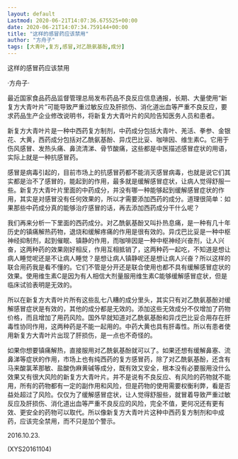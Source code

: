 ```yaml
---
layout: default
Lastmod: 2020-06-21T14:07:36.675525+00:00
date: 2020-06-21T14:07:34.759144+00:00
title: "这样的感冒药应该禁用"
author: "方舟子"
tags: [大青叶,复方,感冒,对乙酰氨基酚,成分]
---
```


这样的感冒药应该禁用

·方舟子·

最近国家食品药品监督管理总局发布药品不良反应信息通报，长期、大量使用“新复方大青叶片”可能导致严重过敏反应及肝损伤、消化道出血等严重不良反应，要求药品生产企业修改说明书，将新复方大青叶片的风险告知医务人员和患者。

新复方大青叶片是一种中西药复方制剂，中药成分包括大青叶、羌活、拳参、金银花、大黄，西药成分包括对乙酰氨基酚、异戊巴比妥、咖啡因、维生素C。它用于伤风感冒、发热头痛、鼻流清涕、骨节酸痛，这些都是中医描述感冒症状的用语，实际上就是一种抗感冒药。

感冒是病毒引起的，目前市场上的抗感冒药都不能消灭感冒病毒，也就是说它们其实都是治不了感冒的，能起到的作用，最多就是缓解感冒症状，让病人觉得舒服一些。新复方大青叶片里面的中药成分，并没有哪一种能够起到缓解感冒症状的作用，其实是对感冒没有任何效果的，所以才需要添加西药的成分。道理很简单：如果那些中药成分真的能够治疗感冒的话，再去添加西药成分干什么呢？

我们再来分析一下里面的西药成分。对乙酰氨基酚又叫扑热息痛，是一种有几十年历史的镇痛解热药物，退烧和缓解疼痛的作用是很有效的。异戊巴比妥是一种中枢神经抑制剂，起到催眠、镇静的作用，而咖啡因是一种中枢神经兴奋剂，让人兴奋，这两种药的效果刚好相反，作用互相抵销了，这两种药一起吃，不知道是想让病人睡觉呢还是不让病人睡觉？是想让病人镇静呢还是想让病人兴奋？所以这样的联合用药我是看不懂的。它们不管是分开还是联合使用也都不具有缓解感冒症状的效果。使用维生素C是因为有人相信大剂量服用维生素C能够缓解感冒症状，但是临床试验表明是无效的。

所以在新复方大青叶片所有这些乱七八糟的成分里头，其实只有对乙酰氨基酚对缓解感冒症状是有效的，其他的成分都是无效的。添加这些无效成分不仅增加了药物价格，而且增加了用药风险。国外早就知道对乙酰氨基酚和异戊巴比妥合用存在肝毒性协同作用，这两种药是不能一起用的。中药大黄也具有肝毒性。所以有患者使用新复方大青叶片出现了肝损伤，是一点也不奇怪的。

如果你想要镇痛解热，直接服用对乙酰氨基酚就可以了。如果还想有缓解鼻塞、流鼻涕等症状的作用，市场上也有纯西药的复方感冒药，除了对乙酰氨基酚，还含有马来酸氯苯那敏、盐酸伪麻黄碱等成分，既有效又安全，根本没有必要服用没什么效果又有很大风险的新复方大青叶片。并不是说有不良反应、有风险的药物就不能用，所有的药物都有一定的副作用和风险，但是药物的使用需要权衡利弊，看是否益处超过了风险。仅仅为了缓解感冒症状，让人觉得舒服些，就冒着导致严重过敏反应及肝损伤、消化道出血等严重不良反应的风险，完全不值，更何况还有更有效、更安全的药物可以取代。所以像新复方大青叶片这种中西药复方制剂和中成药，应该完全禁用，而不只是加个警示。

2016.10.23.

(XYS20161104)

